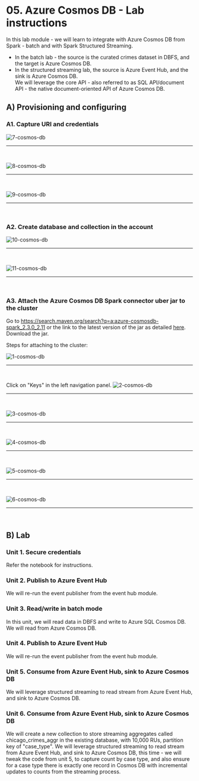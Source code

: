 # 05. Azure Cosmos DB - Lab instructions

In this lab module - we will learn to integrate with Azure Cosmos DB from Spark - batch and with Spark Structured Streaming.  
- In the batch lab - the source is the curated crimes dataset in DBFS, and the target is Azure Cosmos DB.<br>
- In the structured streaming lab, the source is Azure Event Hub, and the sink is Azure Cosmos DB.<br>
We will leverage the core API - also referred to as SQL API/document API - the native document-oriented API of Azure Cosmos DB.


## A) Provisioning and configuring

### A1. Capture URI and credentials
![7-cosmos-db](../../../images/6-cosmos-db/7.png)
<br>
<hr>
<br>

![8-cosmos-db](../../../images/6-cosmos-db/8.png)
<br>
<hr>
<br>

![9-cosmos-db](../../../images/6-cosmos-db/9.png)
<br>
<hr>
<br>




### A2. Create database and collection in the account
![10-cosmos-db](../../../images/6-cosmos-db/10.png)
<br>
<hr>
<br>

![11-cosmos-db](../../../images/6-cosmos-db/11.png)
<br>
<hr>
<br>

### A3. Attach the Azure Cosmos DB Spark connector uber jar to the cluster
Go to https://search.maven.org/search?q=a:azure-cosmosdb-spark_2.3.0_2.11 or the link to the latest version of the jar as detailed [here](https://docs.azuredatabricks.net/spark/latest/data-sources/azure/cosmosdb-connector.html).  Download the jar.<br>

Steps for attaching to the cluster:<br>

![1-cosmos-db](../../../images/6-cosmos-db/1.png)
<br>
<hr>
<br>

Click on "Keys" in the left navigation panel.
![2-cosmos-db](../../../images/6-cosmos-db/2.png)
<br>
<hr>
<br>

![3-cosmos-db](../../../images/6-cosmos-db/3.png)
<br>
<hr>
<br>

![4-cosmos-db](../../../images/6-cosmos-db/4.png)
<br>
<hr>
<br>

![5-cosmos-db](../../../images/6-cosmos-db/5.png)
<br>
<hr>
<br>

![6-cosmos-db](../../../images/6-cosmos-db/6.png)
<br>
<hr>
<br>

## B) Lab

### Unit 1. Secure credentials
Refer the notebook for instructions.

### Unit 2. Publish to Azure Event Hub
We will re-run the event publisher from the event hub module.

### Unit 3. Read/write in batch mode 
In this unit, we will read data in DBFS and write to Azure SQL Cosmos DB.<br>
We will read from Azure Cosmos DB.

### Unit 4. Publish to Azure Event Hub
We will re-run the event publisher from the event hub module.

### Unit 5. Consume from Azure Event Hub, sink to Azure Cosmos DB
We will leverage structured streaming to read stream from Azure Event Hub, and sink to Azure Cosmos DB.

### Unit 6. Consume from Azure Event Hub, sink to Azure Cosmos DB
We will create a new collection to store streaming aggregates called chicago_crimes_aggr in the existing database, with 10,000 RUs, partition key of "case_type".  We will leverage structured streaming to read stream from Azure Event Hub, and sink to Azure Cosmos DB, this time - we will tweak the code from unit 5, to capture count by case type, and also ensure for a case type there is exactly one record in Cosmos DB with incremental updates to counts from the streaming process.

